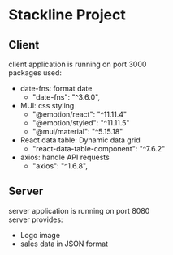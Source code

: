 # Stackline Project

## Client

client application is running on port 3000 \
packages used:

- date-fns: format date
    - "date-fns": "^3.6.0",
- MUI: css styling
    - "@emotion/react": "^11.11.4"
    - "@emotion/styled": "^11.11.5"
    - "@mui/material": "^5.15.18"
- React data table: Dynamic data grid
    - "react-data-table-component": "^7.6.2"
- axios: handle API requests
    - "axios": "^1.6.8",

## Server

server application is running on port 8080 \
server provides:

- Logo image
- sales data in JSON format